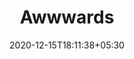 ---
title: "Awwwards"
date: 2020-12-15T18:11:38+05:30
description: Awwwards is a professional web design and development competition body. It aims to recognize and promote the best of innovative web design. It is a website competition that developers can submit to. The best year-round submissions are awarded at the Awwwards conference and prize-giving ceremony, which take place in various cities across the United States and Europe. Awwwards was founded in 2009, and is headquartered in Valencia, Spain.
weight: 3
link: https://www.awwwards.com/websites/developer/
repo: https://www.awwwards.com/websites/developer/
pinned: false
thumb: sites/Awwwards.png
---